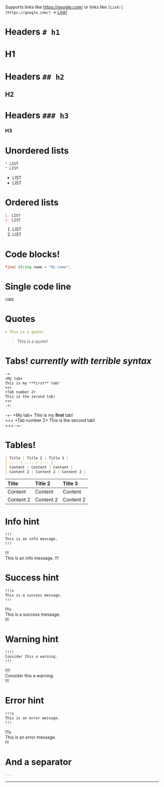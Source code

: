 Supports links like https://google.com/ or links like `[Link!](https://google.com/)` -> [Link!](https://google.com/)

# Headers `# h1`

# H1

# Headers `## h2`

## H2

# Headers `### h3`

### H3

# Unordered lists
```md
* LIST
* LIST
```

* LIST
* LIST

# Ordered lists
```md
1. LIST
2. LIST
```

1. LIST
2. LIST

# Code blocks!

```java
final String name = "My name";
```

# Single code line

`CODE`

# Quotes

```md
> This is a quote!
```

> This is a quote!

# Tabs! *currently with terrible syntax*

```md
-+-
+My tab+
This is my **first** tab!  
+++
+Tab number 2+
This is the second tab!  
+++
-+-
```

-+-
+My tab+
This is my **first** tab!  
+++
+Tab number 2+
This is the second tab!  
+++
-+-

# Tables!

```md
| Title | Title 2 | Title 3 |
| :--- | :--- | :--- |
| Content | Content | Content |
| Content 2 | Content 2 | Content 2 |
```

| Title | Title 2 | Title 3 |
| :--- | :--- | :--- |
| Content | Content | Content |
| Content 2 | Content 2 | Content 2 |

# Info hint

```md
!!!  
This is an info message.
!!!  
```

!!!  
This is an info message.
!!!

# Success hint

```md
!!!v  
This is a success message.  
!!!
```

!!!v  
This is a success message.  
!!!

# Warning hint

```md
!!!!  
Consider this a warning.  
!!!
```

!!!!  
Consider this a warning.  
!!!

# Error hint

```md
!!!x  
This is an error message.  
!!!
```

!!!x  
This is an error message.  
!!!

# And a separator

```md
---
```

---
